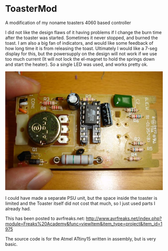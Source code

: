 ToasterMod
==========

A modification of my noname toasters 4060 based controller

I did not like the design flaws of it having problems if I change the burn time after the toaster was started. Sometimes it never stopped, and burned the toast.
I am also a big fan of indicators, and would like some feedback of how long time it is from releasing the toast. Ultimately I would like a 7-seg display for this, but the powersupply on the design will not work if we use too much current (It will not lock the el-magnet to hold the springs down and start the heater).
So a single LED was used, and works pretty ok.

![Finished mod](https://raw.githubusercontent.com/zerblatt007/ToasterMod/master/Images/top-mod.jpg)

I could have made a separate PSU unit, but the space inside the toaster is limited and the Toaster itself did not cost that much, so I just used parts I already had.

This has been posted to avrfreaks.net: http://www.avrfreaks.net/index.php?module=Freaks%20Academy&func=viewItem&item_type=project&item_id=1975

The source code is for the Atmel ATtiny15 written in assembly, but is very basic.
